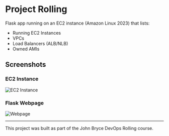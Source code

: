 # Project Rolling

Flask app running on an EC2 instance (Amazon Linux 2023) that lists:

- Running EC2 Instances
- VPCs
- Load Balancers (ALB/NLB)
- Owned AMIs

## Screenshots

### EC2 Instance
![EC2 Instance](aws/Screenshot_2025-10-05_at_10.00.25.png)

### Flask Webpage
![Webpage](aws/Screenshot_2025-10-05_at_10.34.33.png)

---

This project was built as part of the John Bryce DevOps Rolling course.
